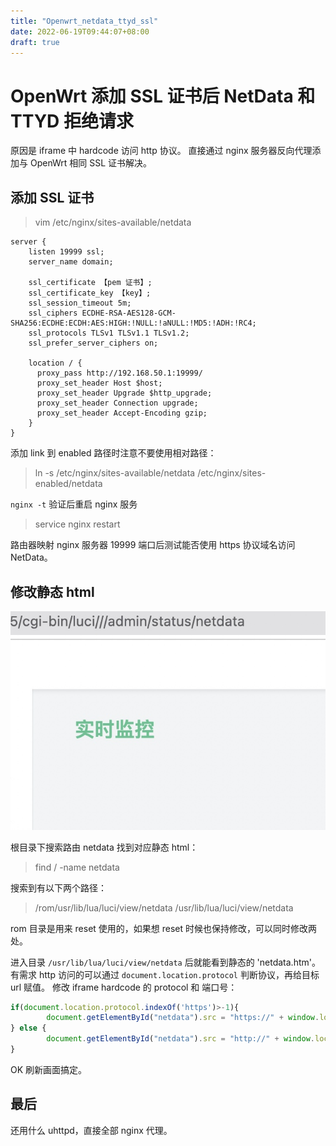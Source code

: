 ```yaml
---
title: "Openwrt_netdata_ttyd_ssl"
date: 2022-06-19T09:44:07+08:00
draft: true
---
```


# OpenWrt 添加 SSL 证书后 NetData 和 TTYD 拒绝请求

原因是 iframe 中 hardcode 访问 http 协议。
直接通过 nginx 服务器反向代理添加与 OpenWrt 相同 SSL 证书解决。

## 添加 SSL 证书

> vim /etc/nginx/sites-available/netdata

```config
server {
    listen 19999 ssl;
    server_name domain;

    ssl_certificate 【pem 证书】;
    ssl_certificate_key 【key】;
    ssl_session_timeout 5m;
    ssl_ciphers ECDHE-RSA-AES128-GCM-SHA256:ECDHE:ECDH:AES:HIGH:!NULL:!aNULL:!MD5:!ADH:!RC4;
    ssl_protocols TLSv1 TLSv1.1 TLSv1.2;
    ssl_prefer_server_ciphers on;

    location / {
      proxy_pass http://192.168.50.1:19999/
      proxy_set_header Host $host;
      proxy_set_header Upgrade $http_upgrade;
      proxy_set_header Connection upgrade;
      proxy_set_header Accept-Encoding gzip;
    }
}
```

添加 link 到 enabled 路径时注意不要使用相对路径：

> ln -s /etc/nginx/sites-available/netdata /etc/nginx/sites-enabled/netdata

`nginx -t` 验证后重启 nginx 服务

> service nginx restart

路由器映射 nginx 服务器 19999 端口后测试能否使用 https 协议域名访问 NetData。

## 修改静态 html

![](media/16495959981816/16495984398450.jpg)

根目录下搜索路由 netdata 找到对应静态 html：

> find / -name netdata

搜索到有以下两个路径：

> /rom/usr/lib/lua/luci/view/netdata
> /usr/lib/lua/luci/view/netdata

rom 目录是用来 reset 使用的，如果想 reset 时候也保持修改，可以同时修改两处。

进入目录 `/usr/lib/lua/luci/view/netdata` 后就能看到静态的 'netdata.htm'。
有需求 http 访问的可以通过 `document.location.protocol` 判断协议，再给目标 url 赋值。
修改 iframe hardcode 的 protocol 和 端口号：

```js
if(document.location.protocol.indexOf('https')>-1){
        document.getElementById("netdata").src = "https://" + window.location.hostname + ":8134";
} else {
        document.getElementById("netdata").src = "http://" + window.location.hostname + ":19999";
}
```
OK 刷新画面搞定。

## 最后
还用什么 uhttpd，直接全部 nginx 代理。